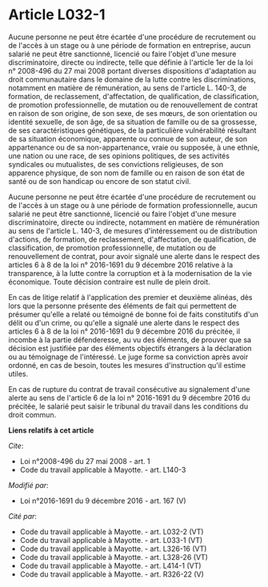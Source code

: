 # Article L032-1

Aucune personne ne peut être écartée d'une procédure de recrutement ou de l'accès à un stage ou à une période de formation en
entreprise, aucun salarié ne peut être sanctionné, licencié ou faire l'objet d'une mesure discriminatoire, directe ou
indirecte, telle que définie à l'article 1er de la loi n° 2008-496 du 27 mai 2008 portant diverses dispositions d'adaptation
au droit communautaire dans le domaine de la lutte contre les discriminations, notamment en matière de rémunération, au sens
de l'article L. 140-3, de formation, de reclassement, d'affectation, de qualification, de classification, de promotion
professionnelle, de mutation ou de renouvellement de contrat en raison de son origine, de son sexe, de ses mœurs, de son
orientation ou identité sexuelle, de son âge, de sa situation de famille ou de sa grossesse, de ses caractéristiques
génétiques, de la particulière vulnérabilité résultant de sa situation économique, apparente ou connue de son auteur, de son
appartenance ou de sa non-appartenance, vraie ou supposée, à une ethnie, une nation ou une race, de ses opinions politiques,
de ses activités syndicales ou mutualistes, de ses convictions religieuses, de son apparence physique, de son nom de famille
ou en raison de son état de santé ou de son handicap ou encore de son statut civil.

Aucune personne ne peut être écartée d'une procédure de recrutement ou de l'accès à un stage ou à une période de formation
professionnelle, aucun salarié ne peut être sanctionné, licencié ou faire l'objet d'une mesure discriminatoire, directe ou
indirecte, notamment en matière de rémunération au sens de l'article L. 140-3, de mesures d'intéressement ou de distribution
d'actions, de formation, de reclassement, d'affectation, de qualification, de classification, de promotion professionnelle,
de mutation ou de renouvellement de contrat, pour avoir signalé une alerte dans le respect des articles 6 à 8 de la loi n°
2016-1691 du 9 décembre 2016 relative à la transparence, à la lutte contre la corruption et à la modernisation de la vie
économique. Toute décision contraire est nulle de plein droit. 

En cas de litige relatif à l'application des premier et deuxième alinéas, dès lors que la personne présente des éléments de
fait qui permettent de présumer qu'elle a relaté ou témoigné de bonne foi de faits constitutifs d'un délit ou d'un crime, ou
qu'elle a signalé une alerte dans le respect des articles 6 à 8 de la loi n° 2016-1691 du 9 décembre 2016 du précitée, il
incombe à la partie défenderesse, au vu des éléments, de prouver que sa décision est justifiée par des éléments objectifs
étrangers à la déclaration ou au témoignage de l'intéressé. Le juge forme sa conviction après avoir ordonné, en cas de
besoin, toutes les mesures d'instruction qu'il estime utiles. 

En cas de rupture du contrat de travail consécutive au signalement d'une alerte au sens de l'article 6 de la loi n° 2016-1691
du 9 décembre 2016 du précitée, le salarié peut saisir le tribunal du travail dans les conditions du droit commun.

**Liens relatifs à cet article**

_Cite_:

  - Loi n°2008-496 du 27 mai 2008 - art. 1
  - Code du travail applicable à Mayotte. - art. L140-3

_Modifié par_:

  - Loi n°2016-1691 du 9 décembre 2016 - art. 167 (V)

_Cité par_:

  - Code du travail applicable à Mayotte. - art. L032-2 (VT)
  - Code du travail applicable à Mayotte. - art. L033-1 (VT)
  - Code du travail applicable à Mayotte. - art. L326-16 (VT)
  - Code du travail applicable à Mayotte. - art. L328-26 (VT)
  - Code du travail applicable à Mayotte. - art. L414-1 (VT)
  - Code du travail applicable à Mayotte. - art. R326-22 (V)
